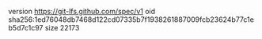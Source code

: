 version https://git-lfs.github.com/spec/v1
oid sha256:1ed76048db7468d122cd07335b7f1938261887009fcb23624b77c1eb5d7c1c97
size 22173
